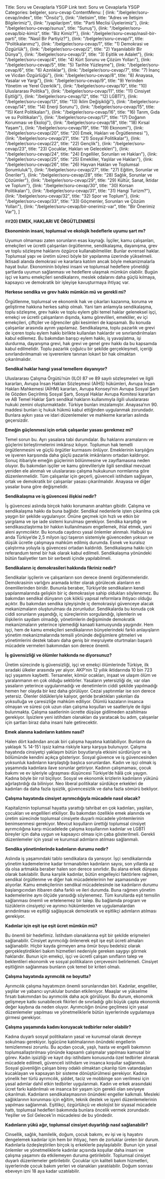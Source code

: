Title: Soru ve Cevaplarla YSGP
Link text: Soru ve Cevaplarla YSGP
Categories: belgeler, soru-cevap
ContentMenu: [
  {link: "/belgeler/soru-cevap/index", title: "Önsöz"},
  {link: "/iletisim", title: "Adres ve İletişim Bilgilerimiz"},
  {link: "/yapilar/pm", title: "Parti Meclisi Üyelerimiz"},
  {link: "/belgeler/soru-cevap/sunus", title: "Sunuş"},
  {link: "/belgeler/soru-cevap/biz-kimiz", title: "Biz Kimiz?"},
  {link: "/belgeler/soru-cevap/nasil-bir-parti", title: "Nasil Bir Partiyiz?"},
  {link: "/belgeler/soru-cevap/1", title: "Politikalarımız"},
  {link: "/belgeler/soru-cevap/1", title: "1) Demokrasi ve Özgürlük"},
  {link: "/belgeler/soru-cevap/2", title: "2) Yaşanılabilir Bir Dünya"},
  {link: "/belgeler/soru-cevap/3", title: "3) Eşitlik ve Adalet"},
  {link: "/belgeler/soru-cevap/4", title: "4) Kürt Sorunu ve Çözüm Yolları"},
  {link: "/belgeler/soru-cevap/5", title: "5) Tarihle Yüzleşme"},
  {link: "/belgeler/soru-cevap/6", title: "6) Azınlıklar"},
  {link: "/belgeler/soru-cevap/7", title: "7) İnanç ve Vicdan Özgürlüğü"},
  {link: "/belgeler/soru-cevap/8", title: "8) Anayasa, Yasalar ve Yargı"},
  {link: "/belgeler/soru-cevap/9", title: "9) Yerinden Yönetim ve Yerel Özerklik"},
  {link: "/belgeler/soru-cevap/10", title: "10) Uluslararası Politika"},
  {link: "/belgeler/soru-cevap/11", title: "11) Cinsiyet Eşitliği"},
  {link: "/belgeler/soru-cevap/12", title: "12) LGBTİ"},
  {link: "/belgeler/soru-cevap/13", title: "13) İklim Değişikliği"},
  {link: "/belgeler/soru-cevap/14", title: "14) Enerji Sorunu"},
  {link: "/belgeler/soru-cevap/15", title: "15) Kent Politikaları"},
  {link: "/belgeler/soru-cevap/16", title: "16) Tarım, Gıda ve su Politikaları"},
  {link: "/belgeler/soru-cevap/17", title: "17) Doğanın Korunması ve Ekoloji"},
  {link: "/belgeler/soru-cevap/18", title: "18) Kırsal Yaşam"},
  {link: "/belgeler/soru-cevap/19", title: "19) Ekonomi"},
  {link: "/belgeler/soru-cevap/20", title: "20) Emek, Hakları ve Örgütlenmesi
"},
  {link: "/belgeler/soru-cevap/21", title: "21) Sosyal Politikalar"},
  {link: "/belgeler/soru-cevap/22", title: "22) Gençlik"},
  {link: "/belgeler/soru-cevap/23", title: "23) Çocuklar, Hakları ve Gelecekleri"},
  {link: "/belgeler/soru-cevap/24", title: "24) Engelliler, Sorunları ve Hakları"},
  {link: "/belgeler/soru-cevap/25", title: "25) Emekliler, Yaşlılar ve Hakları"},
  {link: "/belgeler/soru-cevap/26", title: "26) Hayvan Hakları ve Toplumsal Sorumluluk"},
  {link: "/belgeler/soru-cevap/27", title: "27) Eğitim, Sorunlar ve Öneriler"},
  {link: "/belgeler/soru-cevap/28", title: "28) Sağlık, Sorunlar ve Çözümler"},
  {link: "/belgeler/soru-cevap/29", title: "29) Kültür, Sanat, İktidar ve Toplum"},
  {link: "/belgeler/soru-cevap/30", title: "30) Korsan Politikaları"},
  {link: "/belgeler/soru-cevap/31", title: "31) Hangi Turizm?"},
  {link: "/belgeler/soru-cevap/32", title: "32) Spor ve Toplum"},
  {link: "/belgeler/soru-cevap/33", title: "33) Göçmenler, Sorunları ve Çözüm Yolları"},
  {link: "/belgeler/soru-cevap/bir-onerimiz-var", title: "Bir Önerimiz Var"},
  ]


##**20) EMEK, HAKLARI VE ÖRGÜTLENMESİ**

**Ekonominin insani, toplumsal ve ekolojik hedeflerle uyumu şart mı?**

Uyumun olmaması zaten sorunların esas kaynağı. İşçiler, kamu çalışanları, emekçileri ve ücretli çalışanları örgütlenme, sendikalaşma, dayanışma, grev ve toplu sözleşme haklarını özgürce kullanabilmeliler. Bunlar evrensel haklar. Toplumsal yapı ve üretim süreci böyle bir yapılanma üzerinde yükselmeli. İktisadi alanda demokrasi ve kararlara katılım ancak böyle mekanizmalarla hayat bulur. Ekonominin böylesi insani ve toplumsal hedeflere yöneldiği şartlarda uyumun sağlanması ve hedeflere ulaşmak mümkün olabilir. Bugün işçi ve kamu emekçileri sendikalarını, meslek odalarını daha güçlü kılmaya, kapsayıcı ve demokratik bir işleyişe kavuşturmaya ihtiyaç var. 

**Herkese sendika ve grev hakkı mümkün mü ve gerekli mi?**

Örgütlenme, toplumsal ve ekonomik hak ve çıkarları kazanma, koruma ve geliştirme hakkına herkes sahip olmalı. Yani tam anlamıyla sendikalaşma, toplu sözleşme, grev hakkı ve toplu eylem gibi temel haklar geleneksel işçi, emekçi ve ücretli çalışanların dışında, kamu görevlileri, emekliler, ev içi emekçileri, çiftçiler ve öğrenciler gibi kesimleri de kapsamalı. Bu konuda çalışanlar arasında ayrım yapılamaz. Sendikalaşma, toplu pazarlık ve grevi de içeren toplu eylem hakkı birlikte kullanılan haklardır ve sınırlandırılmaları kabul edilemez. Bu bakımdan barışçı eylem hakkı, iş yavaşlatma, işi durdurma, dayanışma grevi, hak grevi ve genel grev hakkı da bu kapsamda kabul edilmelidir. Toplu pazarlık çoğulcu bir şekilde gerçekleşmeli, içeriği sınırlandırılmamalı ve işverenlere tanınan lokavt bir hak olmaktan çıkarılmalıdır. 

**Sendikal haklar hangi yasal temellere dayanıyor?**

Uluslararası Çalışma Örgütü’nün (ILO) 87 ve 89 sayılı sözleşmeleri ve ilgili kararları, Avrupa İnsan Hakları Sözleşmesi (AİHS) hükümleri, Avrupa İnsan Hakları Mahkemesi (AİHM) kararları, Avrupa Konseyi’nin Avrupa Sosyal Şartı ile Gözden Geçirilmiş Sosyal Şartı, Sosyal Haklar Avrupa Komitesi kararları ve AB Temel Haklar Şartı sendikal hakların kullanımıyla ilgili uluslararası hukuki zemini oluşturmaktadır. Türkiye bunları imzalamıştır. Anayasa’nın 90. maddesi bunları iç hukuk hükmü kabul ettiğinden uygulanmak zorundadır. Bunlara aykırı yasa ve idari düzenlemeler ve mahkeme kararları aslında geçersizdir.

**Emeğin güçlenmesi için ortak çalışanlar yasası gerekmez mi?**
 
Temel sorun bu. Ayrı yasalara tabi durumdalar. Bu haklarını aramalarını ve güçlerini birleştirmelerini imkânsız kılıyor. Toplumun hak temelli örgütlenmesini ve güçlü örgütler kurmasını önlüyor. Emeklerinin karşılığını ve işveren karşısında daha güçlü pazarlık imkânlarını ortadan kaldırıyor. Sonuç itibariyle emeğin güçlerinin bölünmesine ve zayıflamasına neden oluyor. Bu bakımdan işçiler ve kamu görevlileriyle ilgili sendikal mevzuat yeniden ele alınmalı ve uluslararası çalışma hukukunun normlarına göre düzenlenmelidir. Tüm çalışanlar için geçerli, güvenceli istihdam sağlayan, ortak ve demokratik bir çalışanlar yasası çıkarılmalıdır. Anayasa ve diğer yasalar buna göre değişmelidir.

**Sendikalaşma ve iş güvencesi ilişkisi nedir?**

İş güvencesi aslında birçok hakkı korumanın anahtarı gibidir. Çalışma ve sendikalaşma hakkı da buna bağlıdır. Sendikal nedenlerle işten çıkarılma çok yaygın bir şekilde uygulanıyor. Önüne geçmek için hızlı ve etkin bir yargılama ve işe iade sistemi kurulması gerekiyor. Sendika karşıtlığı ve sendikasızlaştırma bir hakkın kullanılmasını engellemek, ihlal etmek, yani aleni ayrımcılıktır. Bu konuda caydırıcı yasal önlemler alınmalı. Halbuki şu anda Türkiye’de 2,5 milyon işçi taşeron sistemiyle güvenceden yoksun ve düşük ücretle çalışmaya mahkûm edilmiş durumda. Esnek ve kuralsız çalıştırma yoluyla iş güvencesi ortadan kaldırıldı. Sendikalaşma hakkı için referandum temel bir hak olarak kabul edilmeli. Sendikalaşma yönündeki bütün faaliyetler tam bir serbesti içinde yapılabilmeli. 

**Sendikaların iç demokrasileri hakkında fikriniz nedir?**

Sendikalar işçilerin ve çalışanların son derece önemli örgütlenmeleridir. Demokrasinin varlığını aramada kriter olarak görülecek alanların en önemlilerinden biridir. Bununla beraber, Türkiye’de sendikaların kendi yapılanmalarında gelişkin bir iç demokrasiye sahip oldukları söylenemez.  Bu bakımdan sendikal dünyanın çok köklü yapısal reformlara ihtiyacı olduğu açıktır. Bu bakımdan sendika işleyişinde iç demokrasiyi güvenceye alacak mekanizmaların oluşturulması da zorunludur. Sendikalarda bu konuda çok ciddi sorunların yaşandığı, iç süreçlerinin sorgulandığı, işlemlerin ve ilişkilerin saydam olmadığı, yönetimlerin değişiminde demokratik mekanizmaların yeterince işlemediği kanaati kamuoyunda yaygındır. Hem işçi, hem de kamu emekçileri sendikalarının bünyelerindeki farklı anlayışların yönetim mekanizmalarında temsili yönünde değişimlere gitmeleri ve yönetimlerini destek tabanı daha geniş bir meşruiyete oturtmaları başarılı mücadele vermeleri bakımından son derece önemli. 

**İş güvensizliği ve ölümler hakkında ne diyorsunuz?**

Üretim sürecinde iş güvensizliği, işçi ve emekçi ölümlerinde Türkiye, ilk sıradaki ülkeler arasında yer alıyor. AKP’nin 12 yıllık iktidarında 10 bin 723 işçi yaşamını kaybetti. Tersaneler, kömür ocakları, inşaat ve ulaşım ölüm ve yaralanmanın en çok olduğu sektörler. Yasaların yetersizliği de, var olan yasaların yeterince uygulanmadığı ve denetimlerin ciddi şekilde yapılmadığı hemen her olayda bir kez daha görülüyor. Cezai yaptırımlar ise son derece yetersiz. Ölenler öldükleriyle kalıyor, geride bıraktıkları yakınları da yoksulluğa ve çaresizliğe mahkûm ediliyor. Ölümlü kazaların insanca olmayan ve süresi çok uzun olan çalışma koşulları ve saatleriyle de ilgisi bulunmakta. Çalışma saatlerinin ücrette düşüşe gidilmeden azaltılması gerekiyor. İşsizlere yeni istihdam olanakları da yaratacak bu adım, çalışanlar için şartları biraz daha insani hale getirecektir.

**Emek alanına kadınların katılımı nasıl?**

Halen dört kadından ancak biri çalışma hayatına katılabiliyor. Bunların da yaklaşık % 14-15’i işsiz kalma riskiyle karşı karşıya bulunuyor. Çalışma hayatında cinsiyetçi yaklaşım bütün boyutlarıyla etkisini sürdürüyor ve iş bölümünde kendini açıkça gösteriyor. Sosyal güvence ve iş güvencesinden yoksunluk kadınların karşılaştığı başlıca sorunlardan. Kadın ve işçi olmak iş yaşamında kadınlara ilave sorunlar getiriyor. Kadının çalışmaması, çocuk bakımı ve ev işleriyle uğraşması düşüncesi Türkiye’de hâlâ çok yaygın. Kadına böyle bir rol biçiliyor. Sosyal ve ekonomik krizlerin kadınların yükünü ağırlaştırdığı da biliniyor. Neo liberal politikalar sürdükçe erkekleri de kadınları da daha fazla işsizlik, güvencesizlik ve daha fazla sömürü bekliyor. 

**Çalışma hayatında cinsiyet ayrımcılığıyla mücadele nasıl olacak?**

Kapitalizmin toplumsal hayatta yarattığı tahribat en çok kadınları, yaşlıları, çocukları ve engellileri etkiliyor. Bu bakımdan özellikle emek alanında ve üretim sürecinde toplumsal cinsiyete duyarlı mücadele yöntemlerinin benimsenmesi gerekiyor. Mevcut koşulların ürettiği toplumsal cinsiyet ayrımcılığına karşı mücadelede çalışma koşullarının kadınlar ve LGBTİ bireyler için daha uygun ve kapsayıcı olması için çaba gösterilmeli. Gerekli düzenlemeler için yasal ve kurumsal adımların atılması sağlanmalı.

**Sendika yönetimlerinde kadınların durumu nedir?**

Aslında iş yaşamındaki tablo sendikalara da yansıyor. İşçi sendikalarında yönetim kademelerine kadar tırmanabilen kadınların sayısı, son yıllarda az da olsa artmakla beraber halen son derece sınırlıdır. Bu alana erkek dünyası olarak bakılabilir. Buna karşılık kadınlar, bütün engelleyici faktörlere rağmen, sendikal örgütlenme ve diğer hak mücadelelerinin her aşamasında yer alıyorlar. Kamu emekçilerinin sendikal mücadelesinde ise kadınların durumu başlangıcından itibaren daha farklı ve ileri durumda. Buna rağmen yönetim kademelerine aynı ölçüde yansıdığı söylenemez. Tüm kurullarda eşit temsilin sağlanması önemli ve ertelenemez bir talep. Bu bağlamda program ve tüzüklerin cinsiyetçi ve ayrımcı hükümlerden ve uygulamalardan arındırılması ve eşitliği sağlayacak demokratik ve eşitlikçi adımların atılması gerekiyor.

**Kadınlar için eşit işe eşit ücret mümkün mü?**
 
Bu önemli bir hedefimiz. İstihdam olanaklarına eşit bir şekilde erişmeleri sağlanabilir. Cinsiyet ayrımcılığı önlenerek eşit işe eşit ücreti almaları sağlanabilir. Hiçbir kayda girmeyen ama ömür boyu bedelsiz olarak gerçekleştirdikleri bakım hizmetleri nedeniyle gereken saygıyı görmek haklarıdır. Bunun için emekçi, işçi ve ücretli çalışan sınıfların talep ve beklentileri ekonomik ve sosyal politikaların çerçevesini belirlemeli. Cinsiyet eşitliğinin sağlanması bunların çok temel bir kriteri olmalı. 

**Çalışma hayatında ayrımcılık ne boyutta?**

Ayrımcılık çalışma hayatımızın önemli sorunlarından biri. Kadınlar, engelliler, yaşlılar ve yabancı uyruklular bundan etkileniyor. Maaşlar ve yükselme fırsatı bakımından bu ayrımcılık daha açık görülüyor. Bu durum, ekonomik gelişmeye katkı sunabilecek fikirleri de sınırladığı gibi büyük çapta ekonomik değer kaybına da neden oluyor. Ayrımcılığın önüne geçilmesi için yasal düzenlemeler yapılması ve yönetmeliklerle bütün işyerlerinde uygulamaya girmesi gerekiyor. 

**Çalışma yaşamında kadını koruyacak tedbirler neler olabilir?**

Kadına duyarlı sosyal politikaların yasal ve kurumsal olarak devreye sokulması gerekiyor. İşgücüne katılmalarının  önündeki  engellerin  temizlenmesi zorunlu. Bu açıdan çocuk, yaşlı, hasta ve engelli bakımının toplumsallaştırılması yönünde kapsamlı çalışmalar yapılması kamusal bir görev. Kadın işsizliği ve kayıt dışı istihdamı konusunda özel tedbirler alınarak mücadele edilmeli, güvenceli istihdam ve insanca koşullar sağlanmalı. Sosyal güvenliğin çalışan birey odaklı olmaktan çıkarılıp tüm vatandaşları kucaklayan ve kapsayan bir sisteme dönüştürülmesi gerekiyor. Kadına yönelik her türlü ayrımcılık, şiddet, taciz ve mobbinge son verilmesi için yasal adımlar dahil etkin tedbirler uygulanmalı. Kadın ve erkek arasındaki ücret farkı kaldırılmalı ve insanca bir yaşam için gerekli olan seviyeye çıkarılmalı. Kadınların sendikalaşmasının önündeki engeller kalkmalı. Mesleki sağlıklarının korunması için eğitim, teknik destek ve işyeri düzenlemelerinin yapılması sağlanmalı. Eşitlikçi, özgürlükçü ve ekolojist bir siyasal mücadele hattı, toplumsal hedefleri bakımında bunlara öncelik vermek zorundadır. Yeşiller ve Sol Gelecek’in mücadelesi de bu yöndedir.

**Kadınların yükü ağır, toplumsal cinsiyet duyarlılığı nasıl sağlanabilir?**

Cinsellik, sağlık, hamilelik, doğum, çocuk bakımı, ev işi ve iş hayatını dengelemek kadınlar için hem bir ihtiyaç, hem de zorluklar üreten bir durum. Kadınlarla özdeşleştirilen birçok iş erkeklerle paylaşılabilir. Bunun için yasal önlemler ve yönetmeliklerle kadınlar açısında koşullar daha insani ve çalışma yaşamını da etkilemeyen duruma getirilebilir. Toplumsal cinsiyet duyarlı düzenlemeler getirilebilir. Çocuklar için kaliteli bakım hizmetleri, işyerlerinde çocuk bakım yerleri ve olanakları yaratılabilir. Doğum sonrası ebeveyn izni 18 aya kadar uzatılabilir. 



